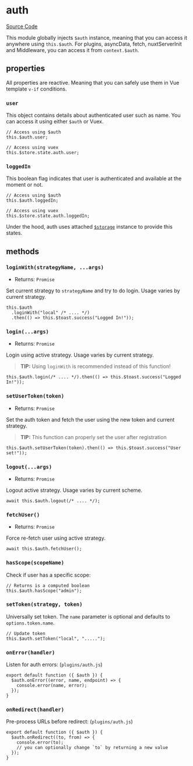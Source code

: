# auth

[Source Code](https://github.com/nuxt-community/auth-module/blob/dev/lib/core/auth.js)

This module globally injects `$auth` instance, meaning that you can access it anywhere using `this.$auth`. For plugins, asyncData, fetch, nuxtServerInit and Middleware, you can access it from `context.$auth`.

## properties

All properties are reactive. Meaning that you can safely use them in Vue template `v-if` conditions.

### `user`

This object contains details about authenticated user such as name. You can access it using either `$auth` or Vuex.

    // Access using $auth
    this.$auth.user;

    // Access using vuex
    this.$store.state.auth.user;

### `loggedIn`

This boolean flag indicates that user is authenticated and available at the moment or not.

    // Access using $auth
    this.$auth.loggedIn;

    // Access using vuex
    this.$store.state.auth.loggedIn;

Under the hood, auth uses attached [`$storage`](./storage.md) instance to provide this states.

## methods

### `loginWith(strategyName, ...args)`

- Returns: `Promise`

Set current strategy to `strategyName` and try to do login. Usage varies by current strategy.

    this.$auth
      .loginWith("local" /* .... */)
      .then(() => this.$toast.success("Logged In!"));

### `login(...args)`

- Returns: `Promise`

Login using active strategy. Usage varies by current strategy.

> **TIP:** Using `loginWith` is recommended instead of this function!

    this.$auth.login(/* .... */).then(() => this.$toast.success("Logged In!"));

### `setUserToken(token)`

- Returns: `Promise`

Set the auth token and fetch the user using the new token and current strategy.

> **TIP:** This function can properly set the user after registration

    this.$auth.setUserToken(token).then(() => this.$toast.success("User set!"));

### `logout(...args)`

- Returns: `Promise`

Logout active strategy. Usage varies by current scheme.

    await this.$auth.logout(/* .... */);

### `fetchUser()`

- Returns: `Promise`

Force re-fetch user using active strategy.

    await this.$auth.fetchUser();

### `hasScope(scopeName)`

Check if user has a specific scope:

    // Returns is a computed boolean
    this.$auth.hasScope("admin");

### `setToken(strategy, token)`

Universally set token. The `name` parameter is optional and defaults to `options.token.name`.

    // Update token
    this.$auth.setToken("local", ".....");

### `onError(handler)`

Listen for auth errors: (`plugins/auth.js`)

    export default function ({ $auth }) {
      $auth.onError((error, name, endpoint) => {
        console.error(name, error);
      });
    }

### `onRedirect(handler)`

Pre-process URLs before redirect: (`plugins/auth.js`)

    export default function ({ $auth }) {
      $auth.onRedirect((to, from) => {
        console.error(to);
        // you can optionally change `to` by returning a new value
      });
    }
